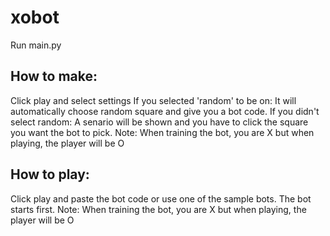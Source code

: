 # xobot
Run main.py

## How to make:
  Click play and select settings
  If you selected 'random' to be on:
    It will automatically choose random square and give you a bot code.
  If you didn't select random:
    A senario will be shown and you have to click the square you want the bot to pick.
    Note: When training the bot, you are X but when playing, the player will be O

## How to play:
  Click play and paste the bot code or use one of the sample bots.
  The bot starts first.
  Note: When training the bot, you are X but when playing, the player will be O
